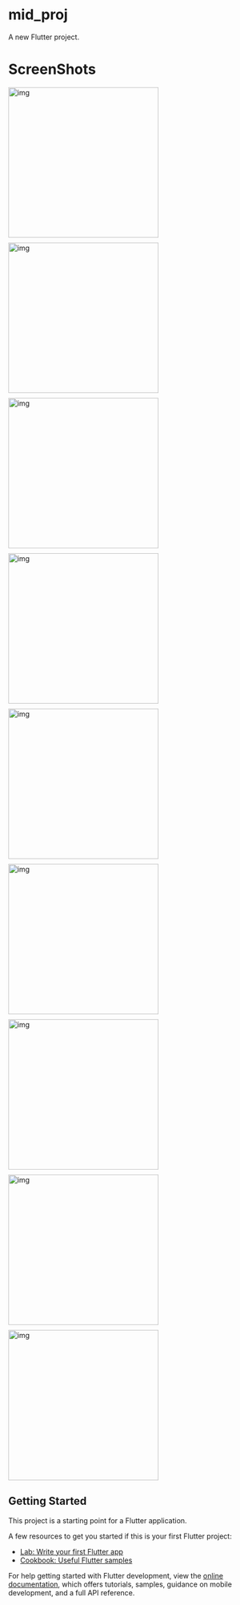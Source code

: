 # mid_proj

A new Flutter project.

# ScreenShots 

<div style="display: flex; flex-wrap: wrap; gap: 10px;">
    <img src="screenshots/img.png" width="300" alt="img" />
    <img src="screenshots/img_1.png" width="300" alt="img" />
    <img src="screenshots/img_2.png" width="300" alt="img" />
    <img src="screenshots/img_3.png" width="300" alt="img" />
    <img src="screenshots/img_4.png" width="300" alt="img" />
    <img src="screenshots/img_5.png" width="300" alt="img" />
    <img src="screenshots/img_6.png" width="300" alt="img" />
    <img src="screenshots/img_7.png" width="300" alt="img" />
    <img src="screenshots/img_8.png" width="300" alt="img" />
</div>

## Getting Started

This project is a starting point for a Flutter application.

A few resources to get you started if this is your first Flutter project:

- [Lab: Write your first Flutter app](https://docs.flutter.dev/get-started/codelab)
- [Cookbook: Useful Flutter samples](https://docs.flutter.dev/cookbook)

For help getting started with Flutter development, view the
[online documentation](https://docs.flutter.dev/), which offers tutorials,
samples, guidance on mobile development, and a full API reference.
